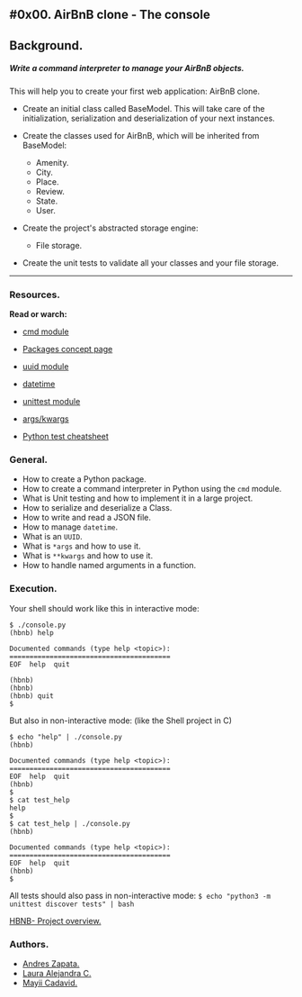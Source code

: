 #0x00. AirBnB clone - The console
---

##  Background.

##### Write a command interpreter to manage your AirBnB objects.

This will help you to create your first web application: AirBnB clone.

- Create an initial class called BaseModel. This will take care of the initialization, serialization and deserialization of your next instances.

- Create the classes used for AirBnB, which will be inherited from BaseModel:

    - Amenity.
    - City.
    - Place.
    - Review.
    - State.
    - User.

- Create the project's abstracted storage engine:
    - File storage.

- Create the unit tests to validate all your classes and your file storage.

---

### Resources.

**Read or warch:**

- [cmd module](https://docs.python.org/3.4/library/cmd.html)

- [Packages concept page](https://intranet.hbtn.io/concepts/66)

- [uuid module](https://docs.python.org/3.4/library/uuid.html)

- [datetime](https://docs.python.org/3.4/library/datetime.html)

- [unittest module](https://docs.python.org/3.4/library/unittest.html#module-unittest)

- [args/kwargs](https://yasoob.me/2013/08/04/args-and-kwargs-in-python-explained/)

- [Python test cheatsheet](https://www.pythonsheets.com/notes/python-tests.html)

### General.

- How to create a Python package.
- How to create a command interpreter in Python using the `cmd` module.
- What is Unit testing and how to implement it in a large project.
- How to serialize and deserialize a Class.
- How to write and read a JSON file.
- How to manage `datetime`.
- What is an `UUID`.
- What is `*args` and how to use it.
- What is `**kwargs` and how to use it.
- How to handle named arguments in a function.

### Execution.

Your shell should work like this in interactive mode:

```
$ ./console.py
(hbnb) help

Documented commands (type help <topic>):
========================================
EOF  help  quit

(hbnb) 
(hbnb) 
(hbnb) quit
$
```

But also in non-interactive mode: (like the Shell project in C)

```
$ echo "help" | ./console.py
(hbnb)

Documented commands (type help <topic>):
========================================
EOF  help  quit
(hbnb) 
$
$ cat test_help
help
$
$ cat test_help | ./console.py
(hbnb)

Documented commands (type help <topic>):
========================================
EOF  help  quit
(hbnb) 
$
```
All tests should also pass in non-interactive mode: ```$ echo "python3 -m unittest discover tests" | bash```

[HBNB- Project overview.](https://youtu.be/E12Xc3H2xqo)

### Authors.

- [Andres Zapata.](https://github.com/andresdiaz10)
- [Laura Alejandra C.](https://github.com/LauraAlejandra2021)
- [Mayii Cadavid.](https://github.com/mayii527)